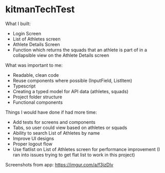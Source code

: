 # kitmanTechTest

What I built:
- Login Screen 
- List of Athletes screen
- Athlete Details Screen
- Function which returns the squads that an athlete is part of in a collapsible view on the Athlete Details screen

What was important to me:
- Readable, clean code
- Reuse components where possible (InputField, ListItem)
- Typescript
- Creating a typed model for API data (athletes, squads)
- Project folder structure
- Functional components

Things I would have done if had more time:

- Add tests for screens and components
- Tabs, so user could view based on athletes or squads
- Ability to search List of Athletes by name
- Improve UI designs
- Proper logout flow
- Use flatlist on List of Athletes screen for performance improvement (I ran into issues trying to get flat list to work in this project)

Screenshots from app: https://imgur.com/a/f3jzDlv
